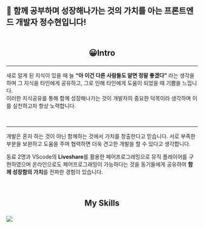 <h2> 👭 함께 공부하며 성장해나가는 것의 가치를 아는 프론트엔드 개발자 정수현입니다!
<br>
<br>

## <p align='center'>😀Intro</p>

<hr>
<p>새로 알게 된 지식이 있을 때 늘 <strong>“아 이건 다른 사람들도 알면 정말 좋겠다”</strong> 라는 생각을 하며 그 지식을 타인에게 공유하고, 그로 인해 타인에게 도움이 되었을 때 기쁨을 느낍니다.<br>
이러한 지식공유를 통해 함께 성장해나가는 것이 개발자의 중요한 덕목이라 생각하며 이를 실천하고자 항상 노력합니다.
</p>
<br>

<hr>
<p>개발은 혼자 하는 것이 아닌 함께하는 것에서 가치를 창출한다고 믿습니다. 서로 부족한 부분을 보완하고 도움을 주며 협력하면 더욱 견고한 개발을 할 수 있다고 생각합니다.

  동료 2명과 VScode의 **Liveshare**를 활용한 페어프로그래밍으로 뮤직 플레이어를 구현하였으며 온라인으로도 페어프로그래밍이 가능하다는 것을 동기들에게 공유하여 **함께 성장함의 가치**를 전파한 경험이 있습니다.
</p>
<br>

## <p align='center'> My Skills

<img src="https://img.shields.io/badge/HTML-3766AB?style=flat-square&logo=HTML5&logoColor=white"/></a>
